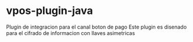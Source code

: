 # vpos-plugin-java
Plugin de integracion para el canal boton de pago 
Este plugin es disenado para el cifrado de informacion con llaves asimetricas 
